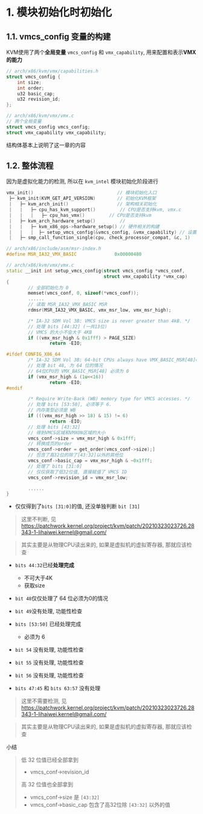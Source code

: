 

# 1. 模块初始化时初始化

## 1.1. vmcs_config 变量的构建

KVM使用了两个**全局变量** `vmcs_config` 和 `vmx_capability`, 用来配置和表示**VMX的能力**

```cpp
// arch/x86/kvm/vmx/capabilities.h
struct vmcs_config {
    int size;
    int order;
    u32 basic_cap;
    u32 revision_id;
};

// arch/x86/kvm/vmx/vmx.c
// 两个全局变量
struct vmcs_config vmcs_config;
struct vmx_capability vmx_capability;
```

结构体基本上说明了这一章的内容

## 1.2. 整体流程

因为是虚拟化能力的检测, 所以在 `kvm_intel` 模块初始化阶段进行

```cpp
vmx_init()                               // 模块初始化入口
 ├─ kvm_init(KVM_GET_API_VERSION)        // 初始化KVM框架
 |   ├─ kvm_arch_init()                  // 架构相关初始化
 |   |   ├─ cpu_has_kvm_support()         // CPU是否支持kvm, vmx.c
 |   |   |   ├─ cpu_has_vmx()         // CPU是否支持kvm
 |   ├─ kvm_arch_hardware_setup()         // 
 |   |   ├─ kvm_x86_ops->hardware_setup() // 硬件相关的构建
 |   |   |  ├─ setup_vmcs_config(&vmcs_config, &vmx_capability) // 设置了全局变量 vmcs_config 和 vmx_capability
 |   ├─ smp_call_function_single(cpu, check_processor_compat, &c, 1)       // 对每个online cpu进行兼容性检查
```

```cpp
// arch/x86/include/asm/msr-index.h
#define MSR_IA32_VMX_BASIC              0x00000480

// arch/x86/kvm/vmx/vmx.c
static __init int setup_vmcs_config(struct vmcs_config *vmcs_conf,
                                    struct vmx_capability *vmx_cap)
{
        // 全部初始化为 0
        memset(vmcs_conf, 0, sizeof(*vmcs_conf));
        ......
        // 读取 MSR_IA32_VMX_BASIC MSR
        rdmsr(MSR_IA32_VMX_BASIC, vmx_msr_low, vmx_msr_high);

        /* IA-32 SDM Vol 3B: VMCS size is never greater than 4kB. */
        // 处理 bits [44:32] (一共13位)
        // VMCS 的大小不会大于 4KB
        if ((vmx_msr_high & 0x1fff) > PAGE_SIZE)
                return -EIO;

#ifdef CONFIG_X86_64
        /* IA-32 SDM Vol 3B: 64-bit CPUs always have VMX_BASIC_MSR[48]==0. */
        // 处理 bit 48, 为 64 位的情况
        // 64位CPU的 VMX_BASIC_MSR[48] 必须为 0
        if (vmx_msr_high & (1u<<16))
                return -EIO;
#endif

        /* Require Write-Back (WB) memory type for VMCS accesses. */
        // 处理 bits [53:50], 必须等于 6.
        // 内存类型必须是 WB
        if (((vmx_msr_high >> 18) & 15) != 6)
                return -EIO;
        // 处理 bits [43:32]
        // 得到VMCS区域和VMXON区域的大小
        vmcs_conf->size = vmx_msr_high & 0x1fff;
        // 转换成页的order
        vmcs_conf->order = get_order(vmcs_conf->size);]
        // 包含了高32位的除了[43:32]以外的其他位
        vmcs_conf->basic_cap = vmx_msr_high & ~0x1fff;
        // 处理了 bits [31:0]
        // 仅仅获取了低32位值, 直接赋值了 VMCS ID
        vmcs_conf->revision_id = vmx_msr_low;

        ......
}
```

* 仅仅得到了`bits [31:0]`的值, 还没单独判断 `bit [31]`

> 这里不判断, 见 https://patchwork.kernel.org/project/kvm/patch/20210323023726.28343-1-lihaiwei.kernel@gmail.com/

> 其实主要是从物理CPU读出来的, 如果是虚拟机的虚拟寄存器, 那就应该检查

* `bits 44:32`已经**处理完成**
    * 不可大于4K
    * 获取size

* `bit 48`仅仅处理了 64 位必须为0的情况

* `bit 49`没有处理, 功能性检查

* `bits [53:50]` 已经处理完成
    * 必须为 6

* `bit 54` 没有处理, 功能性检查

* `bit 55` 没有处理, 功能性检查

* `bit 56` 没有处理, 功能性检查

* `bits 47:45` 和 `bits 63:57` 没有处理

> 这里不需要检测, 见 https://patchwork.kernel.org/project/kvm/patch/20210323023726.28343-1-lihaiwei.kernel@gmail.com/

> 其实主要是从物理CPU读出来的, 如果是虚拟机的虚拟寄存器, 那就应该检查

小结

>
> 低 32 位值已经全部拿到
> * vmcs_conf->revision_id
>
> 高 32 位值也全部拿到
> * vmcs_conf->size 是 `[43:32]`
> * vmcs_conf->basic_cap 包含了高32位除 `[43:32]` 以外的值

